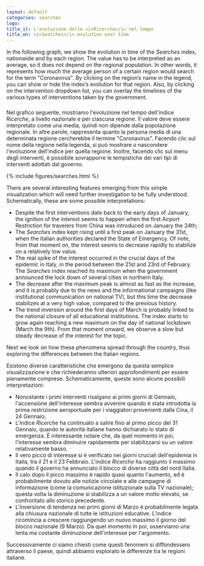 ```yaml
---
layout: default
categories: searches
logo:
title_it: L'evoluzione delle <i>Ricerche</i> nel tempo
title_en: <i>Searches</i> evolution over time
---
```



<div class="en">
  <p>
    In the following graph, we show the evolution in time of the <i>Searches</i> index, nationwide and by each region. The value has to be interpreted as an average, so it does not depend on the regional population. In other words, it represents how much the average person of a certain region would search for the term "Coronavirus". By clicking on the region’s name in the legend, you can show or hide the index’s evolution for that region. Also, by clicking on the intervention dropdown list, you can overlay the timelines of the various types of interventions taken by the government.
  </p>
</div>
<div class="it">
  <h3></h3>
  <p>
    Nel grafico seguente, mostriamo l'evoluzione nel tempo dell'indice <i>Ricerche</i>, a livello nazionale e per ciascuna regione. Il valore deve essere interpretato come una media, quindi non dipende dalla popolazione regionale. In altre parole, rappresenta quanto la persona media di una determinata regione cercherebbe il termine "Coronavirus". Facendo clic sul nome della regione nella legenda, si può mostrare o nascondere l'evoluzione dell'indice per quella regione. Inoltre, facendo clic sul menu degli interventi, è possibile sovrapporre le tempistiche dei vari tipi di interventi adottati dal governo.
  </p>
</div>

<div class="w3-white w3-card-4 w3-center" >
    {% include figures/searches.html %}
</div>

<div class="en">

  <p>
    There are several interesting features emerging from this simple visualization which will need further investigation to be fully understood. Schematically, these are some possible interpretations:
    <ul>
      <li>Despite the first interventions date back to the early days of January, the ignition of the interest seems to happen when the first Airport Restriction for travelers from China was introduced on January the 24th;</li>
      <li>The <i>Searches</i> index kept rising until a first peak on January the 31st, when the italian authorities declared the State of Emergency. Of note, from that moment on, the interest seems to decrease rapidly to stabilize on a relatively low value.</li>
      <li>The real spike of the interest occurred in the crucial days of the epidemic in Italy, in the period between the 21st and 23rd of February. The <i>Searches</i> index reached its maximum when the government announced the lock down of several cities in northern Italy.</li>
      <li>The decrease after the maximum peak is almost as fast as the increase, and it is probably due to the news and the informational campaigns (like institutional communication on national TV), but this time the decrease stabilizes at a very high value, compared to the previous history.</li>
      <li>The trend inversion around the first days of March is probably linked to the national closure of all educational institutions. The index starts to grow again reaching a new maximum on the day of national lockdown (March the 9th). From that moment onward, we observe a slow but steady decrease of the interest for the topic.</li>
    </ul>
    Next we look on how these phenomena spread through the country, thus exploring the differences between the Italian regions.
  </p>

</div>

<div class="it">
  <p>
    Esistono diverse caratteristiche che emergono da questa semplice visualizzazione e che richiederanno ulteriori approfondimenti per essere pienamente comprese. Schematicamente, queste sono alcune possibili interpretazioni:
    <ul>
      <li>Nonostante i primi interventi risalgano ai primi giorni di Gennaio, l'accensione dell'interesse sembra avvenire quando è stata introdotta la prima restrizione aeroportuale per i viaggiatori provenienti dalla Cina, il 24 Gennaio; </li>
      <li>L'indice <i>Ricerche</i> ha continuato a salire fino al primo picco del 31 Gennaio, quando le autorità italiane hanno dichiarato lo stato di emergenza. È interessante notare che, da quel momento in poi, l'interesse sembra diminuire rapidamente per stabilizzarsi su un valore relativamente basso. </li>
      <li>Il vero picco di interesse si è verificato nei giorni cruciali dell'epidemia in Italia, tra il 21 e il 23 Febbraio. L'indice <i>Ricerche</i> ha raggiunto il massimo quando il governo ha annunciato il blocco di diverse città del nord Italia. </li>
      <li>Il calo dopo il picco massimo è rapido quasi quanto l'aumento, ed è probabilmente dovuto alle notizie circolate e alle campagne di informazione (come la comunicazione istituzionale sulla TV nazionale); questa volta la diminuzione si stabilizza a un valore molto elevato, se confrontato allo storico precedente. </li>
      <li>L'inversione di tendenza nei primi giorni di Marzo è probabilmente legata alla chiusura nazionale di tutte le istituzioni educative. L'indice ricomincia a crescere raggiungendo un nuovo massimo il giorno del blocco nazionale (9 Marzo). Da quel momento in poi, osserviamo una lenta ma costante diminuzione dell'interesse per l'argomento. </li>
    </ul>
    Successivamente ci siamo chiesti come questi fenomeni si diffondessero attraverso il paese, quindi abbiamo esplorato le differenze tra le regioni italiane.
  </p>

</div>